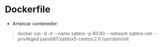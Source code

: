 # Dockerfile

- Arrancar contenedor:

>docker run -d -it --name zabbix -p 80:80 --network zabbix-net --privileged juandi97/zabbix5-centos:2.0 /usr/sbin/init
